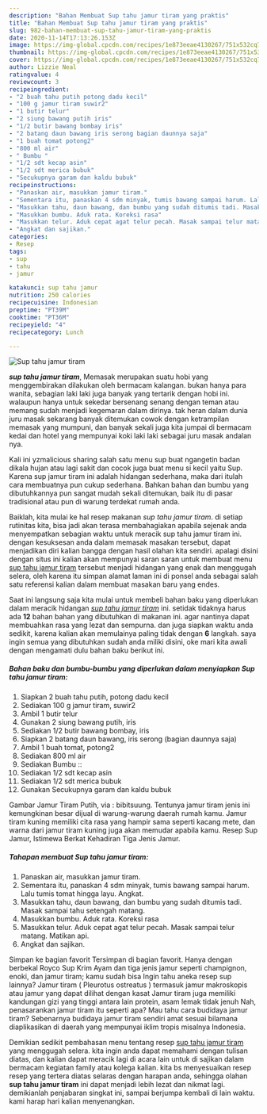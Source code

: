 ```yaml
---
description: "Bahan Membuat Sup tahu jamur tiram yang praktis"
title: "Bahan Membuat Sup tahu jamur tiram yang praktis"
slug: 982-bahan-membuat-sup-tahu-jamur-tiram-yang-praktis
date: 2020-11-14T17:13:26.153Z
image: https://img-global.cpcdn.com/recipes/1e873eeae4130267/751x532cq70/sup-tahu-jamur-tiram-foto-resep-utama.jpg
thumbnail: https://img-global.cpcdn.com/recipes/1e873eeae4130267/751x532cq70/sup-tahu-jamur-tiram-foto-resep-utama.jpg
cover: https://img-global.cpcdn.com/recipes/1e873eeae4130267/751x532cq70/sup-tahu-jamur-tiram-foto-resep-utama.jpg
author: Lizzie Neal
ratingvalue: 4
reviewcount: 3
recipeingredient:
- "2 buah tahu putih potong dadu kecil"
- "100 g jamur tiram suwir2"
- "1 butir telur"
- "2 siung bawang putih iris"
- "1/2 butir bawang bombay iris"
- "2 batang daun bawang iris serong bagian daunnya saja"
- "1 buah tomat potong2"
- "800 ml air"
- " Bumbu "
- "1/2 sdt kecap asin"
- "1/2 sdt merica bubuk"
- "Secukupnya garam dan kaldu bubuk"
recipeinstructions:
- "Panaskan air, masukkan jamur tiram."
- "Sementara itu, panaskan 4 sdm minyak, tumis bawang sampai harum. Lalu tumis tomat hingga layu. Angkat."
- "Masukkan tahu, daun bawang, dan bumbu yang sudah ditumis tadi. Masak sampai tahu setengah matang."
- "Masukkan bumbu. Aduk rata. Koreksi rasa"
- "Masukkan telur. Aduk cepat agat telur pecah. Masak sampai telur matang. Matikan api."
- "Angkat dan sajikan."
categories:
- Resep
tags:
- sup
- tahu
- jamur

katakunci: sup tahu jamur 
nutrition: 250 calories
recipecuisine: Indonesian
preptime: "PT39M"
cooktime: "PT36M"
recipeyield: "4"
recipecategory: Lunch

---
```



![Sup tahu jamur tiram](https://img-global.cpcdn.com/recipes/1e873eeae4130267/751x532cq70/sup-tahu-jamur-tiram-foto-resep-utama.jpg)

<b><i>sup tahu jamur tiram</i></b>, Memasak merupakan suatu hobi yang menggembirakan dilakukan oleh bermacam kalangan. bukan hanya para wanita, sebagian laki laki juga banyak yang tertarik dengan hobi ini. walaupun hanya untuk sekedar bersenang senang dengan teman atau memang sudah menjadi kegemaran dalam dirinya. tak heran dalam dunia juru masak sekarang banyak ditemukan cowok dengan ketrampilan memasak yang mumpuni, dan banyak sekali juga kita jumpai di bermacam kedai dan hotel yang mempunyai koki laki laki sebagai juru masak andalan nya.

Kali ini yzmalicious sharing salah satu menu sup buat ngangetin badan dikala hujan atau lagi sakit dan cocok juga buat menu si kecil yaitu Sup. Karena sup jamur tiram ini adalah hidangan sederhana, maka dari itulah cara membuatnya pun cukup sederhana. Bahkan bahan dan bumbu yang dibutuhkannya pun sangat mudah sekali ditemukan, baik itu di pasar tradisional atau pun di warung terdekat rumah anda.

Baiklah, kita mulai ke hal resep makanan <i>sup tahu jamur tiram</i>. di setiap rutinitas kita, bisa jadi akan terasa membahagiakan apabila sejenak anda menyempatkan sebagian waktu untuk meracik sup tahu jamur tiram ini. dengan kesuksesan anda dalam memasak masakan tersebut, dapat menjadikan diri kalian bangga dengan hasil olahan kita sendiri. apalagi disini dengan situs ini kalian akan mempunyai saran saran untuk membuat menu <u>sup tahu jamur tiram</u> tersebut menjadi hidangan yang enak dan menggugah selera, oleh karena itu simpan alamat laman ini di ponsel anda sebagai salah satu referensi kalian dalam membuat masakan baru yang endes.


Saat ini langsung saja kita mulai untuk membeli bahan baku yang diperlukan dalam meracik hidangan <u><i>sup tahu jamur tiram</i></u> ini. setidak tidaknya harus ada <b>12</b> bahan bahan yang dibutuhkan di makanan ini. agar nantinya dapat membuahkan rasa yang lezat dan sempurna. dan juga siapkan waktu anda sedikit, karena kalian akan memulainya paling tidak dengan <b>6</b> langkah. saya ingin semua yang dibutuhkan sudah anda miliki disini, oke mari kita awali dengan mengamati dulu bahan baku berikut ini.

<!--inarticleads1-->

##### Bahan baku dan bumbu-bumbu yang diperlukan dalam menyiapkan Sup tahu jamur tiram:

1. Siapkan 2 buah tahu putih, potong dadu kecil
1. Sediakan 100 g jamur tiram, suwir2
1. Ambil 1 butir telur
1. Gunakan 2 siung bawang putih, iris
1. Sediakan 1/2 butir bawang bombay, iris
1. Siapkan 2 batang daun bawang, iris serong (bagian daunnya saja)
1. Ambil 1 buah tomat, potong2
1. Sediakan 800 ml air
1. Sediakan  Bumbu ::
1. Sediakan 1/2 sdt kecap asin
1. Sediakan 1/2 sdt merica bubuk
1. Gunakan Secukupnya garam dan kaldu bubuk


Gambar Jamur Tiram Putih, via : bibitsuung. Tentunya jamur tiram jenis ini kemungkinan besar dijual di warung-warung daerah rumah kamu. Jamur tiram kuning memiliki cita rasa yang hampir sama seperti kacang mete, dan warna dari jamur tiram kuning juga akan memudar apabila kamu. Resep Sup Jamur, Istimewa Berkat Kehadiran Tiga Jenis Jamur. 

<!--inarticleads2-->

##### Tahapan membuat Sup tahu jamur tiram:

1. Panaskan air, masukkan jamur tiram.
1. Sementara itu, panaskan 4 sdm minyak, tumis bawang sampai harum. Lalu tumis tomat hingga layu. Angkat.
1. Masukkan tahu, daun bawang, dan bumbu yang sudah ditumis tadi. Masak sampai tahu setengah matang.
1. Masukkan bumbu. Aduk rata. Koreksi rasa
1. Masukkan telur. Aduk cepat agat telur pecah. Masak sampai telur matang. Matikan api.
1. Angkat dan sajikan.


Simpan ke bagian favorit Tersimpan di bagian favorit. Hanya dengan berbekal Royco Sup Krim Ayam dan tiga jenis jamur seperti champignon, enoki, dan jamur tiram; kamu sudah bisa Ingin tahu aneka resep sup lainnya? Jamur tiram ( Pleurotus ostreatus ) termasuk jamur makroskopis atau jamur yang dapat dilihat dengan kasat Jamur tiram juga memiliki kandungan gizi yang tinggi antara lain protein, asam lemak tidak jenuh Nah, penasarankan jamur tiram itu seperti apa? Mau tahu cara budidaya jamur tiram? Sebenarnya budidaya jamur tiram sendiri amat sesuai bilamana diaplikasikan di daerah yang mempunyai iklim tropis misalnya Indonesia. 

Demikian sedikit pembahasan menu tentang resep <u>sup tahu jamur tiram</u> yang menggugah selera. kita ingin anda dapat memahami dengan tulisan diatas, dan kalian dapat meracik lagi di acara lain untuk di sajikan dalam bermacam kegiatan family atau kolega kalian. kita bs menyesuaikan resep resep yang tertera diatas selaras dengan harapan anda, sehingga olahan <b>sup tahu jamur tiram</b> ini dapat menjadi lebih lezat dan nikmat lagi. demikianlah penjabaran singkat ini, sampai berjumpa kembali di lain waktu. kami harap hari kalian menyenangkan.
